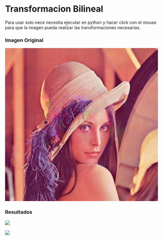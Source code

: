 # Transformacion Bilineal


Para usar solo nece necesita ejecutar en python y hacer click con el mouse para que la imagen pueda realizar las transformaciones necesarias.

### Imagen Original
![](https://github.com/lehi10/TopicosEnGrafica/blob/master/Transformacion/TransformacionBilineal/lena.png)

### Resultados

![](https://github.com/lehi10/TopicosEnGrafica/blob/master/Transformacion/TransformacionBilineal/img/out1.png)

![](https://github.com/lehi10/TopicosEnGrafica/blob/master/Transformacion/TransformacionBilineal/img/out2.png)

